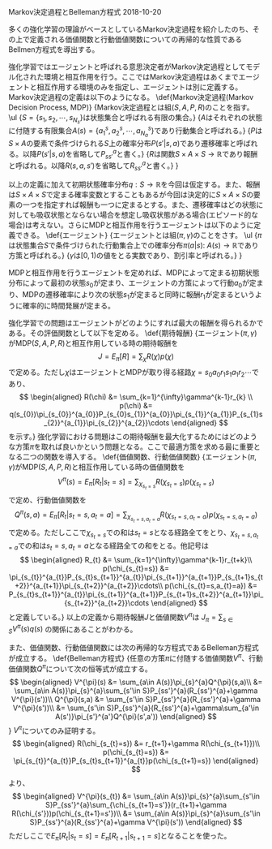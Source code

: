 Markov決定過程とBelleman方程式
2018-10-20


多くの強化学習の理論がベースとしているMarkov決定過程を紹介したのち、その上で定義される価値関数と行動価値関数についての再帰的な性質であるBellmen方程式を導出する。


強化学習ではエージェントと呼ばれる意思決定者がMarkov決定過程としてモデル化された環境と相互作用を行う。ここではMarkov決定過程はあくまでエージェントと相互作用する環境のみを指定し、エージェントは別に定義する。Markov決定過程の定義は以下のようになる。
\def{Markov決定過程(Markov Decision Process, MDP)}
{Markov決定過程とは組$(S,A,P,R)$のことを指す。
\ul
{$S=\{s_{1},s_{2},\cdots,s_{N_{s}}\}$は状態集合と呼ばれる有限の集合。}
{$A$はそれぞれの状態に付随する有限集合$A(s)=\{a_{1}^{s},a_{2}^{s},\cdots,a_{N_{a}}^{s}\}$であり行動集合と呼ばれる。}
{$P$は$S\times A$の要素で条件づけられる$S$上の確率分布$P(s'|s,a)$であり遷移確率と呼ばれる。以降$P(s'|s,a)$を省略して$P_{ss'}^{a}$と書く。}
{$R$は関数$S\times A\times S\rightarrow\mathbb{R}$であり報酬と呼ばれる。以降$R(s,a,s')$を省略して$R_{ss'}^{a}$と書く。}
}


以上の定義に加えて初期状態確率分布$q:S\rightarrow\mathbb{R}$を今回は仮定する。また、報酬は$S\times A\times S$で定まる確率変数とすることもあるが今回は決定的に$S\times A\times S$の要素の一つを指定すれば報酬も一つに定まるとする。また、遷移確率はどの状態に対しても吸収状態とならない場合を想定し吸収状態がある場合(エピソード的な場合)は考えない。さらにMDPと相互作用を行うエージェントは以下のように定義できる。
\def{エージェント}
{エージェントとは組$(\pi,\gamma)$のことをさす。
\ul
{$\pi$は状態集合$S$で条件づけられた行動集合上での確率分布$\pi(a|s):\ A(s)\rightarrow\mathbb{R}$であり方策と呼ばれる。}
{$\gamma$は$[0,1)$の値をとる実数であり、割引率と呼ばれる。}
}


MDPと相互作用を行うエージェントを定めれば、MDPによって定まる初期状態分布によって最初の状態$s_{0}$が定まり、エージェントの方策によって行動$a_{0}$が定まり、MDPの遷移確率により次の状態$s_{1}$が定まると同時に報酬$r_{1}$が定まるというように確率的に時間発展が定まる。


強化学習での問題はエージェントがどのようにすれば最大の報酬を得られるかである。その評価関数として以下を定める。
\def{期待報酬}
{エージェント$(\pi,\gamma)$がMDP$(S,A,P,R)$と相互作用している時の期待報酬を
$$
J=E_{\pi}[R]=\sum_{\chi}R(\chi)p(\chi)
$$
で定める。ただし$\chi$はエージェントとMDPが取り得る経路$\chi=s_{0}a_{0}r_{1}s_{1}a_{1}r_{2}\cdots$であり、
$$
\begin{aligned}
R(\chi) &= \sum_{k=1}^{\infty}\gamma^{k-1}r_{k} \\
p(\chi) &= q(s_{0})\pi_{s_{0}}^{a_{0}}P_{s_{0}s_{1}}^{a_{0}}\pi_{s_{1}}^{a_{1}}P_{s_{1}s_{2}}^{a_{1}}\pi_{s_{2}}^{a_{2}}\cdots
\end{aligned}
$$
を示す。}
強化学習における問題はこの期待報酬を最大化するためにはどのような方策$\pi$を取れば良いかという問題となる。ここで最適方策を求める最に重要となる二つの関数を導入する。
\def{価値関数、行動価値関数}
{エージェント$(\pi,\gamma)$がMDP$(S,A,P,R)$と相互作用している時の価値関数を
$$
V^{\pi}(s)=E_{\pi}[R_{t}|s_{t}=s]=\sum_{\chi_{s_{t}=s}}R(\chi_{s_{t}=s})p(\chi_{s_{t}=s})
$$
で定め、行動価値関数を
$$
Q^{\pi}(s,a)=E_{\pi}[R_{t}|s_{t}=s,a_{t}=a]=\sum_{\chi_{s_{t}=s,a_{t}=a}}R(\chi_{s_{t}=s,a_{t}=a})p(\chi_{s_{t}=s,a_{t}=a})
$$
で定める。ただしここで$\chi_{s_{t}=s}$での和は$s_{t}=s$となる経路全てをとり、$\chi_{s_{t}=s,a_{t}=a}$での和は$s_{t}=s,a_{t}=a$となる経路全ての和をとる。他記号は
$$
\begin{aligned}
R_{t} &= \sum_{k=1}^{\infty}\gamma^{k-1}r_{t+k}\\
p(\chi_{s_{t}=s}) &= \pi_{s_{t}}^{a_{t}}P_{s_{t}s_{t+1}}^{a_{t}}\pi_{s_{t+1}}^{a_{t+1}}P_{s_{t+1}s_{t+2}}^{a_{t+1}}\pi_{s_{t+2}}^{a_{t+2}}\cdots\\
p(\chi_{s_{t}=s,a_{t}=a}) &= P_{s_{t}s_{t+1}}^{a_{t}}\pi_{s_{t+1}}^{a_{t+1}}P_{s_{t+1}s_{t+2}}^{a_{t+1}}\pi_{s_{t+2}}^{a_{t+2}}\cdots
\end{aligned}
$$
と定義している。}
以上の定義から期待報酬$J$と価値関数$V^{\pi}$は $J_{\pi}=\sum_{s\in S}V^{\pi}(s)q(s)$ の関係にあることがわかる。


また、価値関数、行動価値関数には次の再帰的な方程式であるBelleman方程式が成立する。
\def{Belleman方程式}
{任意の方策$\pi$に付随する価値関数$V^{\pi}$、行動価値関数$Q^{\pi}$について次の恒等式が成立する。
$$
\begin{aligned}
V^{\pi}(s) &= \sum_{a\in A(s)}\pi_{s}^{a}Q^{\pi}(s,a)\\
&= \sum_{a\in A(s)}\pi_{s}^{a}\sum_{s'\in S}P_{ss'}^{a}(R_{ss'}^{a}+\gamma V^{\pi}(s'))\\
Q^{\pi}(s,a) &= \sum_{s'\in S}P_{ss'}^{a}(R_{ss'}^{a}+\gamma V^{\pi}(s'))\\
&= \sum_{s'\in S}P_{ss'}^{a}(R_{ss'}^{a}+\gamma\sum_{a'\in A(s')}\pi_{s'}^{a'}Q^{\pi}(s',a'))
\end{aligned}
$$}
$V^{\pi}$についてのみ証明する。
$$
\begin{aligned}
R(\chi_{s_{t}=s}) &= r_{t+1}+\gamma R(\chi_{s_{t+1}})\\
p(\chi_{s_{t}=s}) &= \pi_{s_{t}}^{a_{t}}P_{s_{t}s_{t+1}}^{a_{t}}p(\chi_{s_{t+1}=s})
\end{aligned}
$$
より、
$$
\begin{aligned}
V^{\pi}(s_{t}) &= \sum_{a\in A(s)}\pi_{s}^{a}\sum_{s'\in S}P_{ss'}^{a}\sum_{\chi_{s_{t+1}=s'}}(r_{t+1}+\gamma R(\chi_{s'}))p(\chi_{s_{t+1}=s'})\\
&= \sum_{a\in A(s)}\pi_{s}^{a}\sum_{s'\in S}P_{ss'}^{a}(R_{ss'}^{a}+\gamma V^{\pi}(s'))
\end{aligned}
$$
ただしここで$E_{\pi}[R_{t}|s_{t}=s]=E_{\pi}[R_{t+1}|s_{t+1}=s]$となることを使った。
